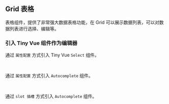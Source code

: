 <div class="demo-header">
<p class="overviewicon">
  <span class="wapi-list-form"/>
</p>

## Grid 表格

<nova-uxlink widget-name="Grid"></nova-uxlink>

表格组件，提供了非常强大数据表格功能，在 Grid 可以展示数据列表，可以对数据列表进行选择、编辑等。
</div>

### 引入 Tiny Vue 组件作为编辑器

通过 `属性配置` 方式引入 Tiny Vue `Select` 组件。

<nova-demo-view link="grid/grid_Example/gridEdit/custom-editor-select"></nova-demo-view>

<br>

通过 `属性配置` 方式引入 `Autocomplete` 组件。

<nova-demo-view link="grid/grid_Example/gridEdit/custom-editor2"></nova-demo-view>

<br>


通过 `slot 插槽` 方式引入 `Autocomplete` 组件。

<nova-demo-view link="grid/grid_Example/gridEdit/custom-editor3"></nova-demo-view>

<br>
